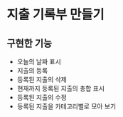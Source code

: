 # 지출 기록부 만들기

## 구현한 기능

- 오늘의 날짜 표시
- 지출의 등록
- 등록된 지출의 삭제
- 현재까지 등록된 지출의 총합 표시
- 등록된 지출의 수정
- 등록된 지출을 카테고리별로 모아 보기
